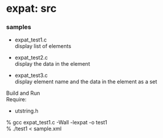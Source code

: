 expat: src
===============


### samples
- expat_test1.c <br/>
display list of elements <br/>

- expat_test2.c <br/>
 display the data in the element <br/>

- expat_test3.c <br/>
 display element name and the data in the element as a set <br/>

Build and Run <br/>
Require: <br/>
- utstring.h <br/>

% gcc expat_test1.c -Wall -lexpat -o test1 <br/>
% ./test1 < sample.xml <br/>


